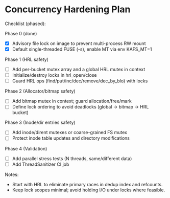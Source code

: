 # Concurrency Hardening Plan

Checklist (phased):

Phase 0 (done)
- [x] Advisory file lock on image to prevent multi-process RW mount
- [x] Default single-threaded FUSE (-s), enable MT via env KAFS_MT=1

Phase 1 (HRL safety)
- [ ] Add per-bucket mutex array and a global HRL mutex in context
- [ ] Initialize/destroy locks in hrl_open/close
- [ ] Guard HRL ops (find/put/inc/dec/remove/dec_by_blo) with locks

Phase 2 (Allocator/bitmap safety)
- [ ] Add bitmap mutex in context; guard allocation/free/mark
- [ ] Define lock ordering to avoid deadlocks (global -> bitmap -> HRL bucket)

Phase 3 (Inode/dir entries safety)
- [ ] Add inode/dirent mutexes or coarse-grained FS mutex
- [ ] Protect inode table updates and directory modifications

Phase 4 (Validation)
- [ ] Add parallel stress tests (N threads, same/different data)
- [ ] Add ThreadSanitizer CI job

Notes:
- Start with HRL to eliminate primary races in dedup index and refcounts.
- Keep lock scopes minimal; avoid holding I/O under locks where feasible.